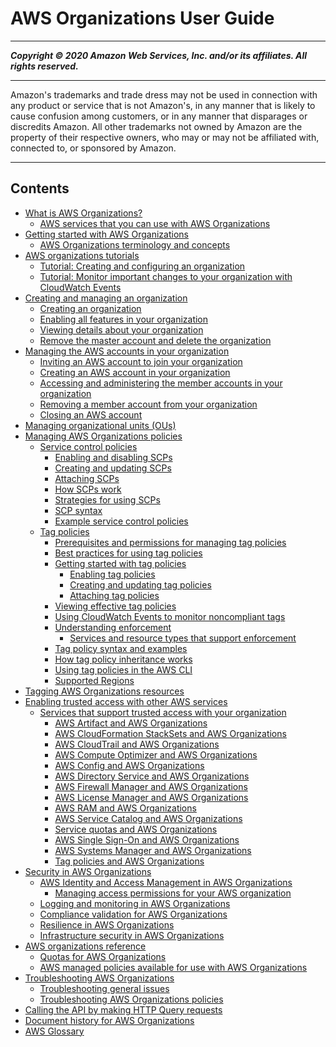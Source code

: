 # AWS Organizations User Guide

-----
*****Copyright &copy; 2020 Amazon Web Services, Inc. and/or its affiliates. All rights reserved.*****

-----
Amazon's trademarks and trade dress may not be used in 
     connection with any product or service that is not Amazon's, 
     in any manner that is likely to cause confusion among customers, 
     or in any manner that disparages or discredits Amazon. All other 
     trademarks not owned by Amazon are the property of their respective
     owners, who may or may not be affiliated with, connected to, or 
     sponsored by Amazon.

-----
## Contents
+ [What is AWS Organizations?](orgs_introduction.md)
   + [AWS services that you can use with AWS Organizations](orgs_integrated-services-list.md)
+ [Getting started with AWS Organizations](orgs_getting-started.md)
   + [AWS Organizations terminology and concepts](orgs_getting-started_concepts.md)
+ [AWS organizations tutorials](orgs_tutorials.md)
   + [Tutorial: Creating and configuring an organization](orgs_tutorials_basic.md)
   + [Tutorial: Monitor important changes to your organization with CloudWatch Events](orgs_tutorials_cwe.md)
+ [Creating and managing an organization](orgs_manage_org.md)
   + [Creating an organization](orgs_manage_create.md)
   + [Enabling all features in your organization](orgs_manage_org_support-all-features.md)
   + [Viewing details about your organization](orgs_manage_org_details.md)
   + [Remove the master account and delete the organization](orgs_manage_org_delete.md)
+ [Managing the AWS accounts in your organization](orgs_manage_accounts.md)
   + [Inviting an AWS account to join your organization](orgs_manage_accounts_invites.md)
   + [Creating an AWS account in your organization](orgs_manage_accounts_create.md)
   + [Accessing and administering the member accounts in your organization](orgs_manage_accounts_access.md)
   + [Removing a member account from your organization](orgs_manage_accounts_remove.md)
   + [Closing an AWS account](orgs_manage_accounts_close.md)
+ [Managing organizational units (OUs)](orgs_manage_ous.md)
+ [Managing AWS Organizations policies](orgs_manage_policies.md)
   + [Service control policies](orgs_manage_policies_scp.md)
      + [Enabling and disabling SCPs](enable-scps.md)
      + [Creating and updating SCPs](create-policy.md)
      + [Attaching SCPs](attach-scps.md)
      + [How SCPs work](orgs_manage_policies_about-scps.md)
      + [Strategies for using SCPs](SCP_strategies.md)
      + [SCP syntax](orgs_reference_scp-syntax.md)
      + [Example service control policies](orgs_manage_policies_example-scps.md)
   + [Tag policies](orgs_manage_policies_tag-policies.md)
      + [Prerequisites and permissions for managing tag policies](orgs_manage_policies_tag-policies-prereqs.md)
      + [Best practices for using tag policies](orgs_manage_policies_tag-policies-best-practices.md)
      + [Getting started with tag policies](tag-policies-getting-started.md)
         + [Enabling tag policies](enable-tag-policies.md)
         + [Creating and updating tag policies](orgs_manage_policies_tag-policies-create.md)
         + [Attaching tag policies](attach-tag-policy.md)
      + [Viewing effective tag policies](orgs_manage_policies_tag-policies-effective.md)
      + [Using CloudWatch Events to monitor noncompliant tags](orgs_manage_policies_tag-policies-cwe.md)
      + [Understanding enforcement](orgs_manage_policies_tag-policies-enforcement.md)
         + [Services and resource types that support enforcement](orgs_manage_policies_supported-resources-enforcement.md)
      + [Tag policy syntax and examples](orgs_manage_policies_example-tag-policies.md)
      + [How tag policy inheritance works](orgs_manage_policies-inheritance.md)
      + [Using tag policies in the AWS CLI](tag-policy-cli.md)
      + [Supported Regions](tag-policies-regions.md)
+ [Tagging AWS Organizations resources](orgs_tagging.md)
+ [Enabling trusted access with other AWS services](orgs_integrate_services.md)
   + [Services that support trusted access with your organization](services-that-can-integrate.md)
      + [AWS Artifact and AWS Organizations](services-that-can-integrate-art.md)
      + [AWS CloudFormation StackSets and AWS Organizations](services-that-can-integrate-cloudformation.md)
      + [AWS CloudTrail and AWS Organizations](services-that-can-integrate-ct.md)
      + [AWS Compute Optimizer and AWS Organizations](services-that-can-integrate-compute-optimizer.md)
      + [AWS Config and AWS Organizations](services-that-can-integrate-config.md)
      + [AWS Directory Service and AWS Organizations](services-that-can-integrate-ads.md)
      + [AWS Firewall Manager and AWS Organizations](services-that-can-integrate-fms.md)
      + [AWS License Manager and AWS Organizations](services-that-can-integrate-license-manager.md)
      + [AWS RAM and AWS Organizations](services-that-can-integrate-ram.md)
      + [AWS Service Catalog and AWS Organizations](services-that-can-integrate-service-catalog.md)
      + [Service quotas and AWS Organizations](services-that-can-integrate-service-quotas.md)
      + [AWS Single Sign-On and AWS Organizations](services-that-can-integrate-peregrine.md)
      + [AWS Systems Manager and AWS Organizations](services-that-can-integrate-systems-manager.md)
      + [Tag policies and AWS Organizations](orgs_integrate_services-tag-policies.md)
+ [Security in AWS Organizations](security.md)
   + [AWS Identity and Access Management in AWS Organizations](orgs_security_iam.md)
      + [Managing access permissions for your AWS organization](orgs_permissions_overview.md)
   + [Logging and monitoring in AWS Organizations](orgs_security_incident-response.md)
   + [Compliance validation for AWS Organizations](orgs_security_compliance-validation.md)
   + [Resilience in AWS Organizations](orgs_security_disaster-recovery-resiliency.md)
   + [Infrastructure security in AWS Organizations](orgs_security_infrastructure.md)
+ [AWS organizations reference](orgs_reference.md)
   + [Quotas for AWS Organizations](orgs_reference_limits.md)
   + [AWS managed policies available for use with AWS Organizations](orgs_reference_available-policies.md)
+ [Troubleshooting AWS Organizations](orgs_troubleshoot.md)
   + [Troubleshooting general issues](orgs_troubleshoot_general.md)
   + [Troubleshooting AWS Organizations policies](org_troubleshoot_policies.md)
+ [Calling the API by making HTTP Query requests](orgs_query-requests.md)
+ [Document history for AWS Organizations](document-history.md)
+ [AWS Glossary](glossary.md)